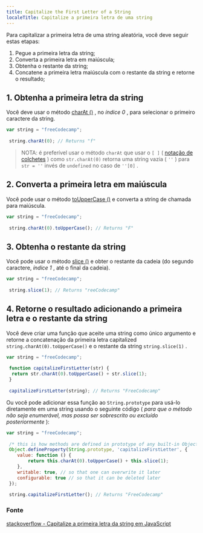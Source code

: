 ```yaml
---
title: Capitalize the First Letter of a String
localeTitle: Capitalize a primeira letra de uma string
---
```

Para capitalizar a primeira letra de uma string aleatória, você deve seguir estas etapas:

1.  Pegue a primeira letra da string;
2.  Converta a primeira letra em maiúscula;
3.  Obtenha o restante da string;
4.  Concatene a primeira letra maiúscula com o restante da string e retorne o resultado;

## 1\. Obtenha a primeira letra da string

Você deve usar o método [charAt ()](http://forum.freecodecamp.com/t/javascript-string-prototype-charat/15932) , no _índice 0_ , para selecionar o primeiro caractere da string.

```javascript
var string = "freeCodecamp"; 
 
 string.charAt(0); // Returns "f" 
```

> NOTA: é preferível usar o método `charAt` que usar o `[ ]` ( [notação de colchetes](http://forum.freecodecamp.com/t/javascript-string-prototype-touppercase/15950) ) como `str.charAt(0)` retorna uma string vazia ( _`''`_ ) para `str = ''` invés de `undefined` no caso de `''[0]` .

## 2\. Converta a primeira letra em maiúscula

Você pode usar o método [toUpperCase ()](http://forum.freecodecamp.com/t/javascript-string-prototype-touppercase/15950) e converta a string de chamada para maiúscula.

```javascript
var string = "freeCodecamp"; 
 
 string.charAt(0).toUpperCase(); // Returns "F" 
```

## 3\. Obtenha o restante da string

Você pode usar o método [slice ()](https://github.com/freecodecamp/freecodecamp/wiki/js-array-prototype-slice) e obter o restante da cadeia (do segundo caractere, _índice 1_ , até o final da cadeia).

```javascript
var string = "freeCodecamp"; 
 
 string.slice(1); // Returns "reeCodecamp" 
```

## 4\. Retorne o resultado adicionando a primeira letra e o restante da string

Você deve criar uma função que aceite uma string como único argumento e retorne a concatenação da primeira letra capitalized `string.charAt(0).toUpperCase()` e o restante da string `string.slice(1)` .

```javascript
var string = "freeCodecamp"; 
 
 function capitalizeFirstLetter(str) { 
  return str.charAt(0).toUpperCase() + str.slice(1); 
 } 
 
 capitalizeFirstLetter(string); // Returns "FreeCodecamp" 
```

Ou você pode adicionar essa função ao `String.prototype` para usá-lo diretamente em uma string usando o seguinte código ( _para que o método não seja enumerável, mas possa ser sobrescrito ou excluído posteriormente_ ):

```javascript
var string = "freeCodecamp"; 
 
 /* this is how methods are defined in prototype of any built-in Object */ 
 Object.defineProperty(String.prototype, 'capitalizeFirstLetter', { 
    value: function () { 
        return this.charAt(0).toUpperCase() + this.slice(1); 
    }, 
    writable: true, // so that one can overwrite it later 
    configurable: true // so that it can be deleted later 
 }); 
 
 string.capitalizeFirstLetter(); // Returns "FreeCodecamp" 
```

### Fonte

[stackoverflow - Capitalize a primeira letra da string em JavaScript](http://stackoverflow.com/questions/1026069/capitalize-the-first-letter-of-string-in-javascript/1026087#1026087)
